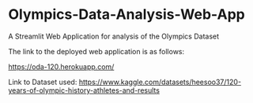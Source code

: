 # Olympics-Data-Analysis-Web-App
A Streamlit Web Application for analysis of the Olympics Dataset 

The link to the deployed web application is as follows:

https://oda-120.herokuapp.com/

Link to Dataset used: https://www.kaggle.com/datasets/heesoo37/120-years-of-olympic-history-athletes-and-results
